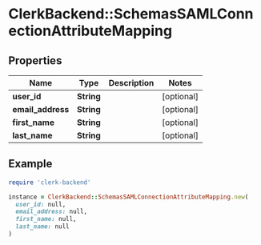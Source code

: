 # ClerkBackend::SchemasSAMLConnectionAttributeMapping

## Properties

| Name | Type | Description | Notes |
| ---- | ---- | ----------- | ----- |
| **user_id** | **String** |  | [optional] |
| **email_address** | **String** |  | [optional] |
| **first_name** | **String** |  | [optional] |
| **last_name** | **String** |  | [optional] |

## Example

```ruby
require 'clerk-backend'

instance = ClerkBackend::SchemasSAMLConnectionAttributeMapping.new(
  user_id: null,
  email_address: null,
  first_name: null,
  last_name: null
)
```


